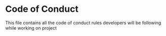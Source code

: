 # Code of Conduct
This file contains all the code of conduct rules developers will be following while working on project

